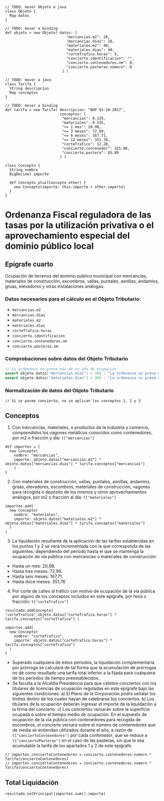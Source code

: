```
// TODO: mover Objeto a java
class Objeto {
  Map datos
}

// TODO: mover a binding
def objeto = new Objeto( datos: [
                            "mercancias.m2": 20,
                            "mercancias.dias": 10,
                            "materiales.m2": 40,
                            "materiales.dias": 40,
                            "corteTrafico.horas": 5,
                            "concierto.identificacion": "",
                            "concierto.contenedores.nm": 0,
                            "concierto.pasteras.número": 0
                          ] )

// TODD: mover a java
class Tarifa {
  String descripcion
  Map conceptos
}

// TODO: mover a binding
def tarifa = new Tarifa( descripcion: "BOP 01-10-2017",
                         conceptos: [
                          "mercancias": 0.135,
                          "materiales": 0.135,
                          "<= 1 mes": 20.98,
                          "<= 3 meses": 72.99,
                          "<= 6 meses": 167.71,
                          "<= 12 meses": 351.76,
                          "corteTrafico": 12.28,
                          "concierto.contenedor": 325.90,
                          "concierto.pastera": 85.89
                         ] )

class Concepto {
  String nombre
  BigDecimal importe

  def Concepto plus(Concepto other) {
    new Concepto(importe: this.importe + other.importe)
  }
}
```
# Ordenanza Fiscal reguladora de las tasas por la utilización privativa o el aprovechamiento especial del dominio público local

## Epígrafe cuarto

Ocupación de terrenos del dominio público municipal con mercancías, materiales de
construcción, escombros, vallas, puntales, asnillas, andamios, grúas, elevadores
y otras instalaciones análogas:

### Datos necesarios para el cálculo en el Objeto Tributario:

* ```mercancias.m2```
* ```mercancias.dias```
* ```materiales.m2```
* ```materiales.días```
* ```corteTrafico.horas```
* ```concierto.identificacion```
* ```concierto.contenedores.nm```
* ```concierto.pasteras.nm```

### Comprobaciones sobre datos del Objeto Tributario
```groovy
// La ordenanza no preve mas de un año de ocupación
assert objeto.datos["mercancias.dias"] < 365 : "La ordenanza no preve más de un año de ocupación"
assert objeto.datos["materiales.dias"] < 365 : "La ordenanza no preve más de un año de ocupación"
```

### Normalización de datos del Objeto Tributario

```
// Si se posee concierto, no se aplican los conceptos 1, 2 y 3
```

## Conceptos

1. Con mercancías, materiales, o productos de la industria y comercio, comprendidos
los vagones metálicos conocidos como contenedores, por m2 o fracción y día: ```t["mercancias"]```

```
def importes = [
  new Concepto(
    nombre: "mercancias",
    importe: objeto.datos["mercancias.m2"] * objeto.datos["mercancias.dias"] * tarifa.conceptos["mercancias"]
    )
]
```

2. Con materiales de construcción, vallas, puntales, asnillas, andamios, grúas,
elevadores, escombros, materiales de construcción, vagones para recogida o depósito
de los mismos y otros aprovechamientos análogos, por m2 o fracción al día: ```t["materiales"]```

```
importes.add(
  new Concepto(
    nombre: "materiales",
    importe: objeto.datos["materiales.m2"] * objeto.datos["materiales.dias"] * tarifa.conceptos["materiales"]
  )
)
```

3. La liquidación resultante de la aplicación de las tarifas establecidas en los
puntos 1 y 2 se verá incrementada con la que corresponda de las siguientes,
dependiendo del período hasta el que se mantenga la ocupación de vía pública con
mercancías o materiales de construcción:

 * Hasta un mes: 20,98.
 * Hasta tres meses: 72,99.
 * Hasta seis meses: 167,71.
 * Hasta doce meses: 351,76.

4. Por corte de calles al tráfico con motivo de ocupación de la vía pública por
alguno de los conceptos incluidos en este epígrafe, por hora o fracción: ```t["corteTrafico"]```

```
resultado.addConcepto( "corteTrafico",objeto.datos["corteTrafico.horas"] * tarifa.conceptos["corteTrafico"] )
​
importes.add(
  new Concepto(
    nombre: "corteTrafico",
    importe: objeto.datos["corteTrafico.horas"] * tarifa.conceptos["corteTrafico"]
  )
)
```

- Superado cualquiera de estos períodos, la liquidación complementaria por prórroga
  se calculará de tal forma que la acumulación de prórrogas no dé como resultado
  una tarifa total inferior a la fijada para cualquiera de los períodos de tiempo
  preestablecidos.
- Se faculta a la Alcaldía Presidencia para que celebre conciertos con los titulares
de licencias de ocupación reguladas en este epígrafe bajo las siguientes condiciones:
a) El Pleno de la Corporación podrá señalar los límites dentro de los cuales
   hayan de celebrarse los conciertos.
b) Los titulares de la ocupación deberán ingresar el importe de la liquidación a
   la firma del concierto.
c) Los conciertos versarán sobre la superficie ocupada o sobre el tiempo medio de
   ocupación. En el supuesto de ocupación de la vía pública con contenedores para
   recogida de escombros, el concierto versará sobre el número de contenedores que
   de media se entiendan utilizados durante el año, a razón de ```t["conciertoContenedores"]```
   por cada contenedor, que se reduce a ```t["conciertoPasteras"]``` en el caso
   de las pasteras, sin que le sea acumulable la tarifa de los apartados 1 y 2 de
   este epígrafe.

```
// importes.conciertoContenedores = concierto.contenedores.numero * Tarifa(conciertoContenedores)
// importes.conciertoContenedores = concierto.contenedores.numero * Tarifa(conciertoContenedores)
```

## Total Liquidación

```
resultado.setPrincipal(importes.sum().importe)
```
